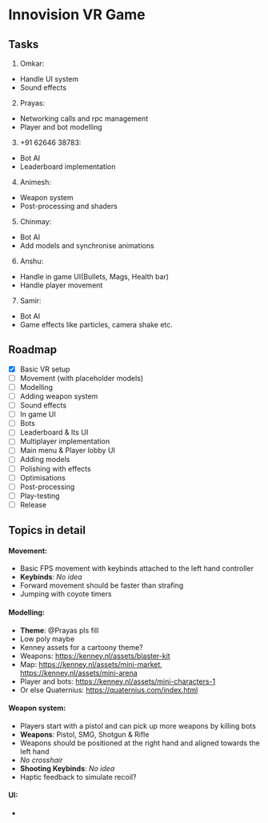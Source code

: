 
# Innovision VR Game

## Tasks

1. Omkar: 
  - Handle UI system
  - Sound effects
2. Prayas:
  - Networking calls and rpc management
  - Player and bot modelling
3. +91 62646 38783:
  - Bot AI
  - Leaderboard implementation
4. Animesh:
  - Weapon system
  - Post-processing and shaders
5. Chinmay:
  - Bot AI
  - Add models and synchronise animations
6. Anshu:
  - Handle in game UI(Bullets, Mags, Health bar)
  - Handle player movement
7. Samir:
  - Bot AI
  - Game effects like particles, camera shake etc.


## Roadmap

- [x] Basic VR setup
- [ ] Movement (with placeholder models)
- [ ] Modelling
- [ ] Adding weapon system
- [ ] Sound effects
- [ ] In game UI
- [ ] Bots
- [ ] Leaderboard & Its UI
- [ ] Multiplayer implementation
- [ ] Main menu & Player lobby UI
- [ ] Adding models
- [ ] Polishing with effects
- [ ] Optimisations
- [ ] Post-processing
- [ ] Play-testing
- [ ] Release

## Topics in detail

#### Movement:
- Basic FPS movement with keybinds attached to the left hand controller
- __Keybinds__: _No idea_
- Forward movement should be faster than strafing
- Jumping with coyote timers

#### Modelling:
- __Theme__: @Prayas pls fill
- Low poly maybe
- Kenney assets for a cartoony theme?
- Weapons: https://kenney.nl/assets/blaster-kit
- Map: https://kenney.nl/assets/mini-market, https://kenney.nl/assets/mini-arena
- Player and bots: https://kenney.nl/assets/mini-characters-1
- Or else Quaternius: https://quaternius.com/index.html

#### Weapon system:
- Players start with a pistol and can pick up more weapons by killing bots
- __Weapons__: Pistol, SMG, Shotgun & Rifle
- Weapons should be positioned at the right hand and aligned towards the left hand
- _No crosshair_
- __Shooting Keybinds__: _No idea_
- Haptic feedback to simulate recoil?

#### UI:
- 
